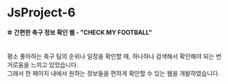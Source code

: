 # JsProject-6
⚽ <strong>간편한 축구 정보 확인 웹 - "CHECK MY FOOTBALL"</strong><br><br>

평소 좋아하는 축구 팀의 순위나 일정을 확인할 때, 하나하나 검색해서 확인해야 되는 번거로움을 느끼고 있었습니다.<br>
그래서 한 페이지 내에서 원하는 정보들을 편하게 확인할 수 있는 웹을 개발하였습니다.<br>
<br><br><br>
